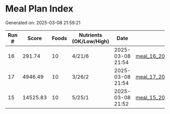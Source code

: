 # Meal Plan Index

Generated on: 2025-03-08 21:59:21

| Run # | Score | Foods | Nutrients (OK/Low/High) | Date | Filename |
|-------|-------|-------|----------------------|------|----------|
| 16 | 291.74 | 10 | 4/21/6 | 2025-03-08 21:54 | [meal_16_20250308_215413.json](meal_16_20250308_215413.json) |
| 17 | 4946.49 | 10 | 3/26/2 | 2025-03-08 21:54 | [meal_17_20250308_215421.json](meal_17_20250308_215421.json) |
| 15 | 14525.83 | 10 | 5/25/1 | 2025-03-08 21:52 | [meal_15_20250308_215231.json](meal_15_20250308_215231.json) |
